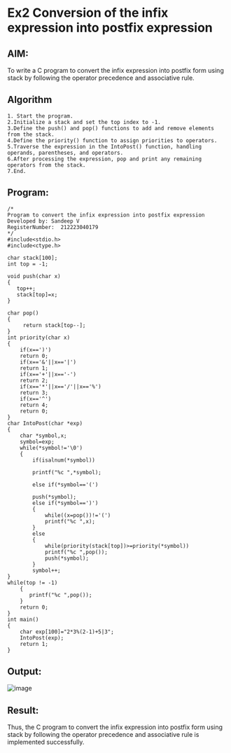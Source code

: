 # Ex2 Conversion of the infix expression into postfix expression
## AIM:
To write a C program to convert the infix expression into postfix form using stack by following the operator precedence and associative rule.

## Algorithm
```
1. Start the program.
2.Initialize a stack and set the top index to -1.
3.Define the push() and pop() functions to add and remove elements from the stack.
4.Define the priority() function to assign priorities to operators.
5.Traverse the expression in the IntoPost() function, handling operands, parentheses, and operators.
6.After processing the expression, pop and print any remaining operators from the stack.
7.End.
  ```

## Program:
```
/*
Program to convert the infix expression into postfix expression
Developed by: Sandeep V
RegisterNumber:  212223040179
*/
#include<stdio.h>
#include<ctype.h>

char stack[100];
int top = -1;

void push(char x)
{
   top++;
   stack[top]=x;
}

char pop()
{
     return stack[top--];
}
int priority(char x)
{
    if(x==')')
    return 0;
    if(x=='&'||x=='|')
    return 1;
    if(x=='+'||x=='-')
    return 2;
    if(x=='*'||x=='/'||x=='%')
    return 3;
    if(x=='^')
    return 4;
    return 0;
}
char IntoPost(char *exp)
{
    char *symbol,x;
    symbol=exp;
    while(*symbol!='\0')
    {
        if(isalnum(*symbol))
        
        printf("%c ",*symbol);
        
        else if(*symbol=='(')
        
        push(*symbol);
        else if(*symbol==')')
        {
            while((x=pop())!='(')
            printf("%c ",x);
        }
        else
        {
            while(priority(stack[top])>=priority(*symbol))
            printf("%c ",pop());
            push(*symbol);
        }
        symbol++;   
}
while(top != -1)
    {
       printf("%c ",pop());
    }
    return 0;
}
int main()
{
    char exp[100]="2*3%(2-1)+5|3";
    IntoPost(exp);
    return 1;
}
```

## Output:

![image](https://github.com/user-attachments/assets/75926b46-584f-400b-8686-3f3534561757)


## Result:
Thus, the C program to convert the infix expression into postfix form using stack by following the operator precedence and associative rule is implemented successfully.
